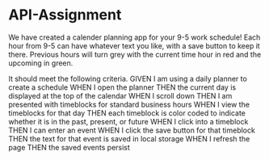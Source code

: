 # API-Assignment
We have created a calender planning app for your 9-5 work schedule! 
Each hour from 9-5 can have whatever text you like, with a save button to keep it there.
Previous hours will turn grey with the current time hour in red and the upcoming in green.

It should meet the following criteria. 
GIVEN I am using a daily planner to create a schedule
WHEN I open the planner
THEN the current day is displayed at the top of the calendar
WHEN I scroll down
THEN I am presented with timeblocks for standard business hours
WHEN I view the timeblocks for that day
THEN each timeblock is color coded to indicate whether it is in the past, present, or future
WHEN I click into a timeblock
THEN I can enter an event
WHEN I click the save button for that timeblock
THEN the text for that event is saved in local storage
WHEN I refresh the page
THEN the saved events persist
